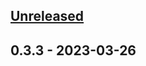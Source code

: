 <a name="unreleased"></a>
## [Unreleased]


<a name="0.3.3"></a>
## 0.3.3 - 2023-03-26

[Unreleased]: yes/compare/0.3.3...HEAD

